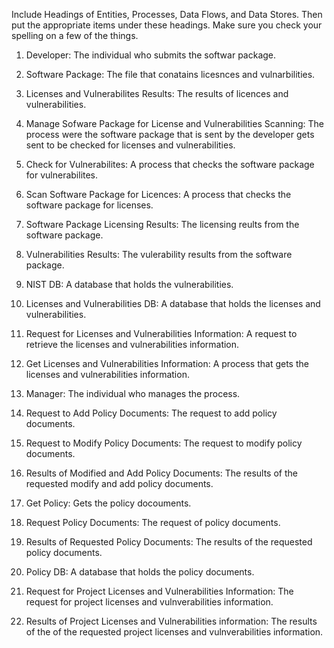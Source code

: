Include Headings of Entities, Processes, Data Flows, and Data Stores. Then put the appropriate items under these headings. Make sure you check your spelling on a few of the things. 

1. Developer: The individual who submits the softwar package.

2. Software Package: The file that conatains licesnces and vulnarbilities.

3. Licenses and Vulnerabilites Results: The results of licences and vulnerabilities.

4. Manage Sofware Package for License and Vulnerabilities Scanning: The process were the software package that is sent by the developer gets sent to be checked for licenses and vulnerabilities.

5. Check for Vulnerabilites: A process that checks the software package for vulnerabilites.

6. Scan Software Package for Licences: A process that checks the software package for licenses.

7. Software Package Licensing Results: The licensing reults from the software package.

8. Vulnerabilities Results: The vulerability results from the software package.

9. NIST DB: A database that holds the vulnerabilities.

10. Licenses and Vulnerabilities DB: A database that holds the licenses and vulnerabilities.

11. Request for Licenses and Vulnerabilities Information: A request to retrieve the licenses and vulnerabilities information.

12. Get Licenses and Vulnerabilities Information: A process that gets the licenses and vulnerabilities information.

13. Manager: The individual who manages the process.

14. Request to Add Policy Documents: The request to add policy documents.

15. Request to Modify Policy Documents: The request to modify policy documents.

16. Results of Modified and Add Policy Documents: The results of the requested modify and add policy documents.

17. Get Policy: Gets the policy docouments.

18. Request Policy Documents: The request of policy documents.

19. Results of Requested Policy Documents: The results of the requested policy documents.

20. Policy DB: A database that holds the policy documents.

21. Request for Project Licenses and Vulnerabilities Information: The request for project licenses and vulnverabilities information.

22. Results of Project Licenses and Vulnerabilities information: The results of the of the requested project licenses and vulnverabilities information.

